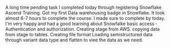 A long time pending task I completed today through registering Snowflake Ascend Training. 
Got my first Data warehousing badge in Snowflake. It took almost 6-7 hours to complete the course.
I made sure to complete by today. 
I'm very happy and had a good learning about Snowfalke basic access -Authentication and authorization.
Creating stage from AWS. copying data from stage to tables. Creating file format
Loading semistructured data through variant data type and flatten to viee the data as we need.
